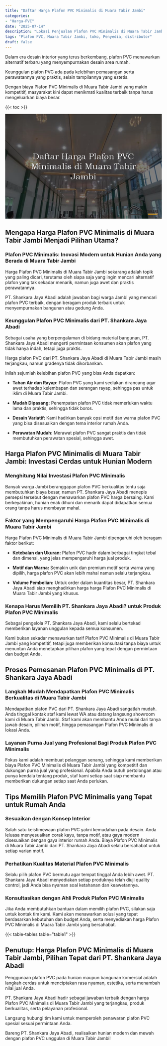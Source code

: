 ```yaml
---
title: "Daftar Harga Plafon PVC Minimalis di Muara Tabir Jambi"
categories: 
- "Harga-PVC"
date: "2025-07-14"
description: "Lokasi Penjualan Plafon PVC Minimalis di Muara Tabir Jambi bagi rumah, kantor, serta gerai. Panel unggulan, beragam motif, warna menarik, beserta servis pemasangan dikerjakan oleh tim ahli serta jaminan resmi!|Layanan penyediaan Plafon PVC Minimalis di Muara Tabir Jambi bagi keperluan rumah, kantor, atau toko, dengan produk berkualitas dan instalasi oleh teknisi profesional serta jaminan resmi.|Pilihan Plafon PVC Minimalis di Muara Tabir Jambi yang andal untuk hunian, office, serta ritel, dengan produk unggulan dan instalasi dikerjakan oleh tim profesional dan garansi resmi.|Distribusi Plafon PVC Minimalis di Muara Tabir Jambi bagi rumah, office, dan ritel, beserta panel terbaik dan pemasangan dikerjakan oleh tim berpengalaman, disertai beserta garansi resmi.}"
tags: "Plafon PVC, Muara Tabir Jambi, toko, Penyedia, distributor"
draft: false
---
```


Dalam era desain interior yang terus berkembang, plafon PVC menawarkan alternatif terbaru yang menyempurnakan desain area rumah.

Keunggulan plafon PVC ada pada kelebihan pemasangan serta perawatannya yang praktis, selain tampilannya yang estetis.

Dengan biaya Plafon PVC Minimalis di Muara Tabir Jambi yang makin kompetitif, masyarakat kini dapat menikmati kualitas terbaik tanpa harus mengeluarkan biaya besar.

{{< toc >}}

![Daftar Harga Plafon PVC Minimalis di Muara Tabir Jambi](/images/Harga-PVC/Daftar-Harga-Plafon-PVC-Minimalis-di-Muara-Tabir-Jambi.png)


## Mengapa Harga Plafon PVC Minimalis di Muara Tabir Jambi Menjadi Pilihan Utama?

### Plafon PVC Minimalis: Inovasi Modern untuk Hunian Anda yang Berada di Muara Tabir Jambi

Harga Plafon PVC Minimalis di Muara Tabir Jambi sekarang adalah topik yang paling dicari, terutama oleh siapa saja yang ingin mencari alternatif plafon yang tak sekadar menarik, namun juga awet dan praktis perawatannya.

PT. Shankara Jaya Abadi adalah jawaban bagi warga Jambi yang mencari plafon PVC terbaik, dengan beragam produk terbaik untuk menyempurnakan bangunan atau gedung Anda.

### Keunggulan Plafon PVC Minimalis dari PT. Shankara Jaya Abadi

Sebagai usaha yang berpengalaman di bidang material bangunan, PT. Shankara Jaya Abadi mengerti permintaan konsumen akan plafon yang tidak hanya indah, tetapi juga praktis.

Harga plafon PVC dari PT. Shankara Jaya Abadi di Muara Tabir Jambi masih terjangkau, namun gradenya tidak dikorbankan.

Inilah sejumlah kelebihan plafon PVC yang bisa Anda dapatkan:

- **Tahan Air dan Rayap:** Plafon PVC yang kami sediakan dirancang agar awet terhadap kelembapan dan serangan rayap, sehingga pas untuk iklim di Muara Tabir Jambi.

- **Mudah Dipasang:** Penempatan plafon PVC tidak memerlukan waktu lama dan praktis, sehingga tidak boros.

- **Desain Variatif:** Kami hadirkan banyak opsi motif dan warna plafon PVC yang bisa disesuaikan dengan tema interior rumah Anda.

- **Perawatan Mudah:** Merawat plafon PVC sangat praktis dan tidak membutuhkan perawatan spesial, sehingga awet.

## Harga Plafon PVC Minimalis di Muara Tabir Jambi: Investasi Cerdas untuk Hunian Modern

### Menghitung Nilai Investasi Plafon PVC Minimalis

Banyak warga Jambi beranggapan plafon PVC berkualitas tentu saja membutuhkan biaya besar, namun PT. Shankara Jaya Abadi menepis persepsi tersebut dengan menawarkan plafon PVC harga bersaing. Kami berkeyakinan, hunian enak dihuni dan menarik dapat didapatkan semua orang tanpa harus membayar mahal.

### Faktor yang Mempengaruhi Harga Plafon PVC Minimalis di Muara Tabir Jambi

Harga Plafon PVC Minimalis di Muara Tabir Jambi dipengaruhi oleh beragam faktor berikut:

- **Ketebalan dan Ukuran:** Plafon PVC hadir dalam berbagai tingkat tebal dan dimensi, yang jelas mempengaruhi harga jual produk.

- **Motif dan Warna:** Semakin unik dan premium motif serta warna yang dipilih, harga plafon PVC akan lebih mahal namun selalu terjangkau.

- **Volume Pembelian:** Untuk order dalam kuantitas besar, PT. Shankara Jaya Abadi siap menghadirkan harga harga Plafon PVC Minimalis di Muara Tabir Jambi yang khusus.

### Kenapa Harus Memilih PT. Shankara Jaya Abadi? untuk Produk Plafon PVC Minimalis

Sebagai pengelola PT. Shankara Jaya Abadi, kami selalu bertekad memberikan layanan unggulan kepada semua konsumen.

Kami bukan sekadar menawarkan tarif Plafon PVC Minimalis di Muara Tabir Jambi yang kompetitif, tetapi juga memberikan konsultasi tanpa biaya untuk menuntun Anda menetapkan pilihan plafon yang tepat dengan permintaan dan budget Anda.

## Proses Pemesanan Plafon PVC Minimalis di PT. Shankara Jaya Abadi

### Langkah Mudah Mendapatkan Plafon PVC Minimalis Berkualitas di Muara Tabir Jambi

Mendapatkan plafon PVC dari PT. Shankara Jaya Abadi sangatlah mudah. Anda tinggal kontak staf kami lewat WA atau datang langsung showroom kami di Muara Tabir Jambi. Staf kami akan membantu Anda mulai dari tanya jawab desain, pilihan motif, hingga pemasangan Plafon PVC Minimalis di lokasi Anda.

### Layanan Purna Jual yang Profesional Bagi Produk Plafon PVC Minimalis

Fokus kami adalah membuat pelanggan senang, sehingga kami memberikan biaya Plafon PVC Minimalis di Muara Tabir Jambi yang kompetitif dan dukungan purna jual yang profesional. Apabila Anda butuh pertolongan atau punya kendala tentang produk, staf kami setiap saat siap membantu memberikan dukungan setiap saat Anda perlukan.

## Tips Memilih Plafon PVC Minimalis yang Tepat untuk Rumah Anda

### Sesuaikan dengan Konsep Interior

Salah satu keistimewaan plafon PVC yakni kemudahan pada desain. Anda leluasa menyesuaikan corak kayu, tanpa motif, atau gaya modern disesuaikan dengan gaya interior rumah Anda. Biaya Plafon PVC Minimalis di Muara Tabir Jambi dari PT. Shankara Jaya Abadi selalu bersahabat untuk setiap varian motif.

### Perhatikan Kualitas Material Plafon PVC Minimalis

Selalu pilih plafon PVC bermutu agar tempat tinggal Anda lebih awet. PT. Shankara Jaya Abadi menyediakan setiap produknya telah diuji quality control, jadi Anda bisa nyaman soal ketahanan dan keawetannya.

### Konsultasikan dengan Ahli Produk Plafon PVC Minimalis

Jika Anda membutuhkan bantuan dalam memilih plafon PVC, silakan saja untuk kontak tim kami. Kami akan menawarkan solusi yang tepat berdasarkan kebutuhan dan budget Anda, serta menyediakan harga Plafon PVC Minimalis di Muara Tabir Jambi yang bersahabat.

{{< table-tables table="table1" >}}

## Penutup: Harga Plafon PVC Minimalis di Muara Tabir Jambi, Pilihan Tepat dari PT. Shankara Jaya Abadi

Penggunaan plafon PVC pada hunian maupun bangunan komersial adalah langkah cerdas untuk menciptakan rasa nyaman, estetika, serta menambah nilai jual Anda.

PT. Shankara Jaya Abadi hadir sebagai jawaban terbaik dengan harga Plafon PVC Minimalis di Muara Tabir Jambi yang terjangkau, produk berkualitas, serta pelayanan profesional.

Langsung hubungi tim kami untuk memperoleh penawaran plafon PVC spesial sesuai permintaan Anda.

Bareng PT. Shankara Jaya Abadi, realisaikan hunian modern dan mewah dengan plafon PVC unggulan di Muara Tabir Jambi!